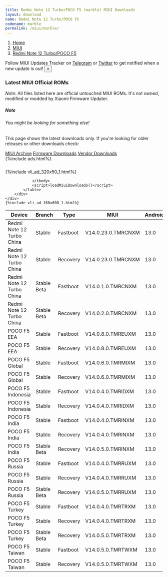 ```yaml
---
title: Redmi Note 12 Turbo/POCO F5 (marble) MIUI Downloads
layout: download
name: Redmi Note 12 Turbo/POCO F5
codename: marble
permalink: /miui/marble/
---
```

<nav aria-label="breadcrumb">
    <ol class="breadcrumb">
        <li class="breadcrumb-item"><a href="/">Home</a></li>
        <li class="breadcrumb-item"><a href="/miui/">MIUI</a></li>
        <li class="breadcrumb-item active" aria-current="page"><a href="/miui/marble/">Redmi Note 12 Turbo/POCO F5</a></li>
    </ol>
</nav>
<div class="alert alert-primary alert-dismissible fade show" role="alert">
    Follow MIUI Updates Tracker on <a href="https://t.me/MIUIUpdatesTracker" class="alert-link">Telegram</a>
     or <a href="https://twitter.com/MiFwUpdater" class="alert-link">Twitter</a> to get notified when a new update is out!
    <button type="button" class="close" data-dismiss="alert" aria-label="Close">
        <span aria-hidden="true">&times;</span>
    </button>
</div>

### Latest MIUI Official ROMs
*Note*: All files listed here are official untouched MIUI ROMs. It's not owned, modified or modded by Xiaomi Firmware Updater.
<div class="card">
  <div class="card-body">
    <h5 class="card-title">Note</h5>
    <h6 class="card-subtitle mb-2 text-muted">You might be looking for something else!</h6>
    <p class="card-text">This page shows the latest downloads only.
     If you're looking for older releases or other downloads check:</p>
    <a href="/archive/miui/marble/" class="card-link">MIUI Archive</a>
    <a href="/firmware/marble/" class="card-link">Firmware Downloads</a>
    <a href="/vendor/marble/" class="card-link">Vendor Downloads</a>
  </div>
</div>
{%include ads.html%}
<div class="row justify-content-center">
    <div class="col-10">
        <div class="table-responsive-md" style="margin-top: 25px;">
            {%include vli_ad_320x50_1.html%}
            <table id="miui" class="display dt-responsive nowrap compact table table-striped table-hover table-sm">
                <thead class="thead-dark">
                    <tr>
                        <th data-ref="device">Device</th>
                        <th data-ref="branch">Branch</th>
                        <th data-ref="type">Type</th>
                        <th data-ref="miui">MIUI</th>
                        <th data-ref="android">Android</th>
                        <th data-ref="size">Size</th>
                        <th data-ref="size">Date</th>
                        <th data-ref="link">Link</th>
                    </tr>
                </thead>
                <tbody>
                <tr><td>Redmi Note 12 Turbo China</td><td>Stable</td><td>Fastboot</td><td>V14.0.23.0.TMRCNXM</td><td>13.0</td><td>7.4 GB</td><td>2023-07-26</td><td><a href="/miui/marble/stable/V14.0.23.0.TMRCNXM/">Download</a></td></tr>
<tr><td>Redmi Note 12 Turbo China</td><td>Stable</td><td>Recovery</td><td>V14.0.23.0.TMRCNXM</td><td>13.0</td><td>6.0 GB</td><td>2023-07-31</td><td><a href="/miui/marble/stable/V14.0.23.0.TMRCNXM/">Download</a></td></tr>
<tr><td>Redmi Note 12 Turbo China</td><td>Stable Beta</td><td>Fastboot</td><td>V14.0.1.0.TMRCNXM</td><td>13.0</td><td>7.3 GB</td><td>2023-02-10</td><td><a href="/miui/marble/stable beta/V14.0.1.0.TMRCNXM/">Download</a></td></tr>
<tr><td>Redmi Note 12 Turbo China</td><td>Stable Beta</td><td>Recovery</td><td>V14.0.2.0.TMRCNXM</td><td>13.0</td><td>6.1 GB</td><td>2023-03-29</td><td><a href="/miui/marble/stable beta/V14.0.2.0.TMRCNXM/">Download</a></td></tr>
<tr><td>POCO F5 EEA</td><td>Stable</td><td>Fastboot</td><td>V14.0.8.0.TMREUXM</td><td>13.0</td><td>7.4 GB</td><td>2023-08-07</td><td><a href="/miui/marble/stable/V14.0.8.0.TMREUXM/">Download</a></td></tr>
<tr><td>POCO F5 EEA</td><td>Stable</td><td>Recovery</td><td>V14.0.8.0.TMREUXM</td><td>13.0</td><td>5.0 GB</td><td>2023-08-16</td><td><a href="/miui/marble/stable/V14.0.8.0.TMREUXM/">Download</a></td></tr>
<tr><td>POCO F5 Global</td><td>Stable</td><td>Fastboot</td><td>V14.0.6.0.TMRMIXM</td><td>13.0</td><td>7.9 GB</td><td>2023-07-31</td><td><a href="/miui/marble/stable/V14.0.6.0.TMRMIXM/">Download</a></td></tr>
<tr><td>POCO F5 Global</td><td>Stable</td><td>Recovery</td><td>V14.0.6.0.TMRMIXM</td><td>13.0</td><td>5.0 GB</td><td>2023-08-08</td><td><a href="/miui/marble/stable/V14.0.6.0.TMRMIXM/">Download</a></td></tr>
<tr><td>POCO F5 Indonesia</td><td>Stable</td><td>Fastboot</td><td>V14.0.4.0.TMRIDXM</td><td>13.0</td><td>7.4 GB</td><td>2023-06-25</td><td><a href="/miui/marble/stable/V14.0.4.0.TMRIDXM/">Download</a></td></tr>
<tr><td>POCO F5 Indonesia</td><td>Stable</td><td>Recovery</td><td>V14.0.4.0.TMRIDXM</td><td>13.0</td><td>5.0 GB</td><td>2023-07-04</td><td><a href="/miui/marble/stable/V14.0.4.0.TMRIDXM/">Download</a></td></tr>
<tr><td>POCO F5 India</td><td>Stable</td><td>Fastboot</td><td>V14.0.4.0.TMRINXM</td><td>13.0</td><td>6.1 GB</td><td>2023-06-12</td><td><a href="/miui/marble/stable/V14.0.4.0.TMRINXM/">Download</a></td></tr>
<tr><td>POCO F5 India</td><td>Stable</td><td>Recovery</td><td>V14.0.4.0.TMRINXM</td><td>13.0</td><td>4.9 GB</td><td>2023-06-20</td><td><a href="/miui/marble/stable/V14.0.4.0.TMRINXM/">Download</a></td></tr>
<tr><td>POCO F5 India</td><td>Stable Beta</td><td>Recovery</td><td>V14.0.5.0.TMRINXM</td><td>13.0</td><td>4.9 GB</td><td>2023-08-18</td><td><a href="/miui/marble/stable beta/V14.0.5.0.TMRINXM/">Download</a></td></tr>
<tr><td>POCO F5 Russia</td><td>Stable</td><td>Fastboot</td><td>V14.0.4.0.TMRRUXM</td><td>13.0</td><td>7.5 GB</td><td>2023-06-18</td><td><a href="/miui/marble/stable/V14.0.4.0.TMRRUXM/">Download</a></td></tr>
<tr><td>POCO F5 Russia</td><td>Stable</td><td>Recovery</td><td>V14.0.4.0.TMRRUXM</td><td>13.0</td><td>4.9 GB</td><td>2023-06-28</td><td><a href="/miui/marble/stable/V14.0.4.0.TMRRUXM/">Download</a></td></tr>
<tr><td>POCO F5 Russia</td><td>Stable Beta</td><td>Recovery</td><td>V14.0.5.0.TMRRUXM</td><td>13.0</td><td>4.9 GB</td><td>2023-08-17</td><td><a href="/miui/marble/stable beta/V14.0.5.0.TMRRUXM/">Download</a></td></tr>
<tr><td>POCO F5 Turkey</td><td>Stable</td><td>Fastboot</td><td>V14.0.4.0.TMRTRXM</td><td>13.0</td><td>7.0 GB</td><td>2023-06-25</td><td><a href="/miui/marble/stable/V14.0.4.0.TMRTRXM/">Download</a></td></tr>
<tr><td>POCO F5 Turkey</td><td>Stable</td><td>Recovery</td><td>V14.0.4.0.TMRTRXM</td><td>13.0</td><td>4.9 GB</td><td>2023-07-04</td><td><a href="/miui/marble/stable/V14.0.4.0.TMRTRXM/">Download</a></td></tr>
<tr><td>POCO F5 Turkey</td><td>Stable Beta</td><td>Recovery</td><td>V14.0.5.0.TMRTRXM</td><td>13.0</td><td>4.9 GB</td><td>2023-08-22</td><td><a href="/miui/marble/stable beta/V14.0.5.0.TMRTRXM/">Download</a></td></tr>
<tr><td>POCO F5 Taiwan</td><td>Stable</td><td>Fastboot</td><td>V14.0.5.0.TMRTWXM</td><td>13.0</td><td>6.6 GB</td><td>2023-08-07</td><td><a href="/miui/marble/stable/V14.0.5.0.TMRTWXM/">Download</a></td></tr>
<tr><td>POCO F5 Taiwan</td><td>Stable</td><td>Recovery</td><td>V14.0.5.0.TMRTWXM</td><td>13.0</td><td>4.9 GB</td><td>2023-08-17</td><td><a href="/miui/marble/stable/V14.0.5.0.TMRTWXM/">Download</a></td></tr>

                </tbody>
                <script>loadMiuiDownloads()</script>
            </table>
        </div>
    </div>
    {%include vli_ad_160x600_1.html%}
</div>
